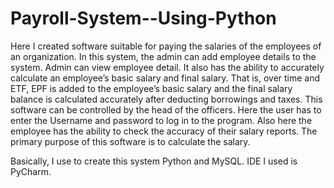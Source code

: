 # Payroll-System--Using-Python

Here I created software suitable for paying the salaries of the employees of an organization.  In this system, the admin can add employee details to the system. Admin can view employee detail. It also has the ability to accurately calculate an employee’s basic salary and final salary. That is, over time and ETF, EPF is added to the employee’s basic salary and the final salary balance is calculated accurately after deducting borrowings and taxes. This software can be controlled by the head of the officers. Here the user has to enter the Username and password to log in to the program. Also here the employee has the ability to check the accuracy of their salary reports. The primary purpose of this software is to calculate the salary.

 Basically, I use to create this system Python and MySQL. IDE I used is PyCharm.
 

 
